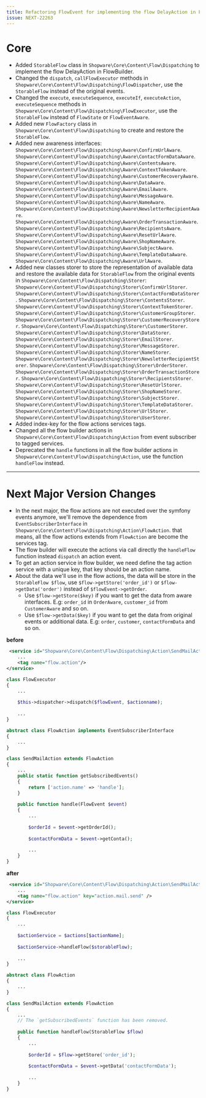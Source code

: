 ```yaml
---
title: Refactoring FlowEvent for implementing the flow DelayAction in Flow Builder
issue: NEXT-22263
---
```

# Core
* Added `StorableFlow` class in `Shopware\Core\Content\Flow\Dispatching` to implement the flow DelayAction in FlowBuilder.
* Changed the `dispatch`, `callFlowExecutor` methods in `Shopware\Core\Content\Flow\Dispatching\FlowDispatcher`, use the `StorableFlow` instead of the original events.
* Changed the `execute`, `executeSequence`, `executeIf`, `executeAction`, `executeSequence` methods in `Shopware\Core\Content\Flow\Dispatching\FlowExecutor`, use the `StorableFlow` instead of `FlowState` or `FlowEventAware`.
* Added new `FlowFactory` class in `Shopware\Core\Content\Flow\Dispatching` to create and restore the `StorableFlow`.
* Added new awareness interfaces:
  `Shopware\Core\Content\Flow\Dispatching\Aware\ConfirmUrlAware`.
  `Shopware\Core\Content\Flow\Dispatching\Aware\ContactFormDataAware`.
  `Shopware\Core\Content\Flow\Dispatching\Aware\ContentsAware`.
  `Shopware\Core\Content\Flow\Dispatching\Aware\ContextTokenAware`.
  `Shopware\Core\Content\Flow\Dispatching\Aware\CustomerRecoveryAware`.
  `Shopware\Core\Content\Flow\Dispatching\Aware\DataAware`.
  `Shopware\Core\Content\Flow\Dispatching\Aware\EmailAware`.
  `Shopware\Core\Content\Flow\Dispatching\Aware\MessageAware`.
  `Shopware\Core\Content\Flow\Dispatching\Aware\NameAware`.
  `Shopware\Core\Content\Flow\Dispatching\Aware\NewsletterRecipientAware`.
  `Shopware\Core\Content\Flow\Dispatching\Aware\OrderTransactionAware`.
  `Shopware\Core\Content\Flow\Dispatching\Aware\RecipientsAware`.
  `Shopware\Core\Content\Flow\Dispatching\Aware\ResetUrlAware`.
  `Shopware\Core\Content\Flow\Dispatching\Aware\ShopNameAware`.
  `Shopware\Core\Content\Flow\Dispatching\Aware\SubjectAware`.
  `Shopware\Core\Content\Flow\Dispatching\Aware\TemplateDataAware`.
  `Shopware\Core\Content\Flow\Dispatching\Aware\UrlAware`.
* Added new classes storer to store the representation of available data and restore the available data for `StorableFlow` from the original events in  `Shopware\Core\Content\Flow\Dispatching\Storer`:
  `Shopware\Core\Content\Flow\Dispatching\Storer\ConfirmUrlStorer`.
  `Shopware\Core\Content\Flow\Dispatching\Storer\ContactFormDataStorer`.
  `Shopware\Core\Content\Flow\Dispatching\Storer\ContentsStorer`.
  `Shopware\Core\Content\Flow\Dispatching\Storer\ContextTokenStorer`.
  `Shopware\Core\Content\Flow\Dispatching\Storer\CustomerGroupStorer`.
  `Shopware\Core\Content\Flow\Dispatching\Storer\CustomerRecoveryStorer`.
  `Shopware\Core\Content\Flow\Dispatching\Storer\CustomerStorer`.
  `Shopware\Core\Content\Flow\Dispatching\Storer\DataStorer`.
  `Shopware\Core\Content\Flow\Dispatching\Storer\EmailStorer`.
  `Shopware\Core\Content\Flow\Dispatching\Storer\MessageStorer`.
  `Shopware\Core\Content\Flow\Dispatching\Storer\NameStorer`.
  `Shopware\Core\Content\Flow\Dispatching\Storer\NewsletterRecipientStorer`.
  `Shopware\Core\Content\Flow\Dispatching\Storer\OrderStorer`.
  `Shopware\Core\Content\Flow\Dispatching\Storer\OrderTransactionStorer`.
  `Shopware\Core\Content\Flow\Dispatching\Storer\RecipientsStorer`.
  `Shopware\Core\Content\Flow\Dispatching\Storer\ResetUrlStorer`.
  `Shopware\Core\Content\Flow\Dispatching\Storer\ShopNameStorer`.
  `Shopware\Core\Content\Flow\Dispatching\Storer\SubjectStorer`.
  `Shopware\Core\Content\Flow\Dispatching\Storer\TemplateDataStorer`.
  `Shopware\Core\Content\Flow\Dispatching\Storer\UrlStorer`.
  `Shopware\Core\Content\Flow\Dispatching\Storer\UserStorer`.
* Added index-key for the flow actions services tags.
* Changed all the flow builder actions in `Shopware\Core\Content\Flow\Dispatching\Action` from event subscriber to tagged services.
* Deprecated the `handle` functions in all the flow builder actions in `Shopware\Core\Content\Flow\Dispatching\Action`, use the function `handleFlow` instead.

___
# Next Major Version Changes
* In the next major, the flow actions are not executed over the symfony events anymore, we'll remove the dependence from `EventSubscriberInterface` in `Shopware\Core\Content\Flow\Dispatching\Action\FlowAction`.
that means, all the flow actions extends from `FlowAction` are become the services tag. 
* The flow builder will execute the actions via call directly the `handleFlow` function instead `dispatch` an action event.
* To get an action service in flow builder, we need define the tag action service with a unique key, that key should be an action name.
* About the data we'll use in the flow actions, the data will be store in the `StorableFlow $flow`, use `$flow->getStore('order_id')` or `$flow->getData('order')` instead of `$flowEvent->getOrder`.
  * Use `$flow->getStore($key)` if you want to get the data from aware interfaces. E.g: `order_id` in `OrderAware`, `customer_id` from `CustomerAware` and so on.
  * Use `$flow->getData($key)` if you want to get the data from original events or additional data. E.g: `order`, `customer`, `contactFormData` and so on.

**before**
```xml
 <service id="Shopware\Core\Content\Flow\Dispatching\Action\SendMailAction">
    ...
    <tag name="flow.action"/>
</service>
```

```php
class FlowExecutor
{
    ...
    
    $this->dispatcher->dispatch($flowEvent, $actionname);
    
    ...
}

abstract class FlowAction implements EventSubscriberInterface
{
    ...
}

class SendMailAction extends FlowAction
{
    ...
    public static function getSubscribedEvents()
    {
        return ['action.name' => 'handle'];
    }
    
    public function handle(FlowEvent $event)
    {
        ...
        
        $orderId = $event->getOrderId();
        
        $contactFormData = $event->getConta();
        
        ...
    }
}
```

**after**
```xml
 <service id="Shopware\Core\Content\Flow\Dispatching\Action\SendMailAction">
    ...
    <tag name="flow.action" key="action.mail.send" />
</service>
```

```php
class FlowExecutor
{
    ...
    
    $actionService = $actions[$actionName];
    
    $actionService->handleFlow($storableFlow);
    
    ...
}

abstract class FlowAction
{
    ...
}

class SendMailAction extends FlowAction
{
    ...
    // The `getSubscribedEvents` function has been removed.
    
    public function handleFlow(StorableFlow $flow)
    {
        ...
        
        $orderId = $flow->getStore('order_id');
        
        $contactFormData = $event->getData('contactFormData');
        
        ...
    }
}
```
